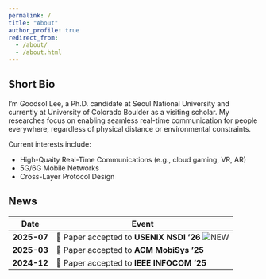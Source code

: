 ```yaml
---
permalink: /
title: "About"
author_profile: true
redirect_from: 
  - /about/
  - /about.html
---
```


## Short Bio

I’m Goodsol Lee, a Ph.D. candidate at Seoul National University and currently at University of Colorado Boulder as a visiting scholar.
My researches focus on enabling seamless real-time communication for people everywhere, regardless of physical distance or environmental constraints.

Current interests include:
- High-Quaity Real-Time Communications (e.g., cloud gaming, VR, AR)  
- 5G/6G Mobile Networks   
- Cross-Layer Protocol Design

## News

| Date | Event |
|------|-------|
| **2025-07** | 📄 Paper accepted to **USENIX NSDI ’26** ![NEW](https://img.shields.io/badge/NEW-brightgreen?style=flat-square) |
| **2025-03** | 📄 Paper accepted to **ACM MobiSys ’25** |
| **2024-12** | 📄 Paper accepted to **IEEE INFOCOM ’25** |

